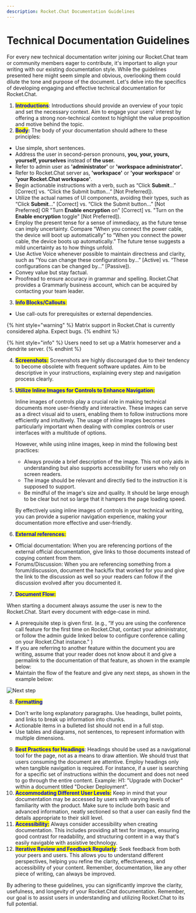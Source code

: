 ```yaml
---
description: Rocket.Chat Documentation Guidelines
---
```


# Technical Documentation Guidelines

For every new technical documentation writer joining our Rocket.Chat team or community members eager to contribute, it's important to align your writing with our existing documentation style. While the guidelines presented here might seem simple and obvious, overlooking them could dilute the tone and purpose of the document. Let's delve into the specifics of developing engaging and effective technical documentation for Rocket.Chat.

1. <mark style="color:blue;">**Introductions**</mark>: Introductions should provide an overview of your topic and set the necessary context. Aim to engage your users' interest by offering a strong non-technical context to highlight the value proposition and motive behind the topic.
2. <mark style="color:blue;">**Body**</mark>**:** The body of your documentation should adhere to these principles:

* Use simple, short sentences.
* Address the user in second-person pronouns, **you, your, yours, yourself, yourselves** instead of **the user.**
* Refer to admin user as **'administrator'** or **'workspace administrator'.**&#x20;
* Refer to Rocket.Chat server as, **'workspace'** or **'your workspace'** or **'your Rocket.Chat workspace'**.&#x20;
* Begin actionable instructions with a verb, such as “Click **Submit**…” \[Correct] vs. “Click the Submit button…” \[Not Preferred]).
* Utilize the actual names of UI components, avoiding their types, such as “Click **Submit**…” \[Correct] vs. “Click the Submit button…” \[Not Preferred] OR "Turn **Enable encryption** on" \[Correct] vs. "Turn on the **Enable encryption** toggle" \[Not Preferred]).
* Employ the present tense for a sense of immediacy, as the future tense can imply uncertainty. Compare “When you connect the power cable, the device will boot up automatically” to “When you connect the power cable, the device boots up automatically.” The future tense suggests a mild uncertainty as to how things unfold.
* Use Active Voice whenever possible to maintain directness and clarity, such as “You can change these configurations by…” \[Active] vs. “These configurations can be changed by…” \[Passive]).
* Convey value but stay factual.
* Proofread to ensure accuracy in grammar and spelling. Rocket.Chat provides a Grammarly business account, which can be acquired by contacting your team leader.

3. <mark style="color:blue;">**Info Blocks/Callouts**</mark><mark style="color:blue;">:</mark>

* Use call-outs for prerequisites or external dependencies.

{% hint style="warning" %}
Matrix support in Rocket.Chat is currently considered alpha. Expect bugs.
{% endhint %}

{% hint style="info" %}
Users need to set up a Matrix homeserver and a dendrite server.
{% endhint %}

4. &#x20;<mark style="color:blue;">**Screenshots:**</mark> Screenshots are highly discouraged due to their tendency to become obsolete with frequent software updates. Aim to be descriptive in your instructions, explaining every step and navigation process clearly.&#x20;
5.  <mark style="color:blue;">**Utilize Inline Images for Controls to Enhance Navigation:**</mark>&#x20;

    Inline images of controls play a crucial role in making technical documents more user-friendly and interactive. These images can serve as a direct visual aid to users, enabling them to follow instructions more efficiently and intuitively. The usage of inline images becomes particularly important when dealing with complex controls or user interfaces with a multitude of options.

    However, while using inline images, keep in mind the following best practices:

    * Always provide a brief description of the image. This not only aids in understanding but also supports accessibility for users who rely on screen readers.
    * The image should be relevant and directly tied to the instruction it is supposed to support.
    * Be mindful of the image's size and quality. It should be large enough to be clear but not so large that it hampers the page loading speed.

    By effectively using inline images of controls in your technical writing, you can provide a superior navigation experience, making your documentation more effective and user-friendly.
6. <mark style="color:blue;">**External references:**</mark>&#x20;

* Official documentation: When you are referencing portions of the external official documentation, give links to those documents instead of copying content from them.&#x20;
* Forums/Discussion: When you are referencing something from a forum/discussion, document the hack/fix that worked for you and give the link to the discussion as well so your readers can follow if the discussion evolved after you documented it.&#x20;

7. <mark style="color:blue;">**Document Flow:**</mark>

When starting a document always assume the user is new to the Rocket.Chat. Start every document with edge-case in mind.

* A prerequisite step is given first. (e.g., “If you are using the conference call feature for the first time on Rocket.Chat, contact your administrator, or follow the admin guide linked below to configure conference calling on your Rocket.Chat instance." )
* If you are referring to another feature within the document you are writing, assume that your reader does not know about it and give a permalink to the documentation of that feature, as shown in the example below:
* Maintain the flow of the feature and give any next steps, as shown in the example below:

![Next step](<../../../.gitbook/assets/image (29).png>)

8. <mark style="color:blue;">**Formatting**</mark>

* Don't write long explanatory paragraphs. Use headings, bullet points, and links to break up information into chunks.
* Actionable items in a bulleted list should not end in a full stop.
* Use tables and diagrams, not sentences, to represent information with multiple dimensions.

9. <mark style="color:blue;">**Best Practices for Headings**</mark>: Headings should be used as a navigational tool for the page, not as a means to draw attention. We should trust that users consuming the document are attentive. Employ headings only when tangible navigation is required. For instance, if a user is searching for a specific set of instructions within the document and does not need to go through the entire content. Example: H1: "Upgrade with Docker" within a document titled "Docker Deployment".
10. <mark style="color:blue;">**Accommodating Different User Levels:**</mark> Keep in mind that your documentation may be accessed by users with varying levels of familiarity with the product. Make sure to include both basic and advanced information, neatly sectioned so that a user can easily find the details appropriate to their skill level.
11. <mark style="color:blue;">**Accessibility:**</mark> Always consider accessibility when creating documentation. This includes providing alt text for images, ensuring good contrast for readability, and structuring content in a way that's easily navigable with assistive technology.
12. <mark style="color:blue;">**Iterative Review and Feedback Regularly**</mark>: Seek feedback from both your peers and users. This allows you to understand different perspectives, helping you refine the clarity, effectiveness, and accessibility of your content. Remember, documentation, like any other piece of writing, can always be improved.

By adhering to these guidelines, you can significantly improve the clarity, usefulness, and longevity of your Rocket.Chat documentation. Remember, our goal is to assist users in understanding and utilizing Rocket.Chat to its full potential.
